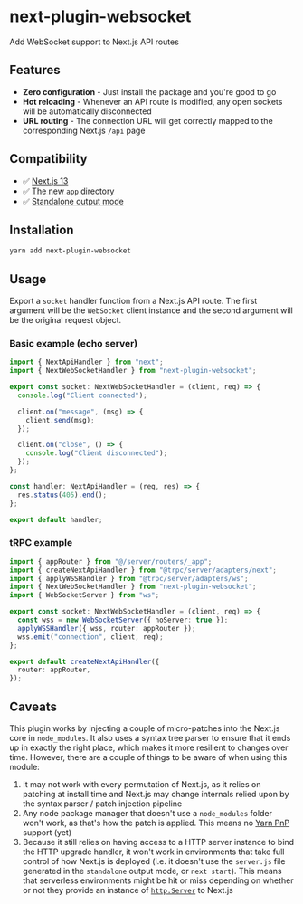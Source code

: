 # next-plugin-websocket

Add WebSocket support to Next.js API routes

## Features

- **Zero configuration** - Just install the package and you're good to go
- **Hot reloading** - Whenever an API route is modified, any open sockets will be automatically disconnected
- **URL routing** - The connection URL will get correctly mapped to the corresponding Next.js `/api` page

## Compatibility

- ✅ [Next.js 13](https://nextjs.org/blog/next-13)
- ✅ [The new `app` directory](https://beta.nextjs.org/docs/routing/fundamentals)
- ✅ [Standalone output mode](https://nextjs.org/docs/advanced-features/output-file-tracing)

## Installation

```sh
yarn add next-plugin-websocket
```

## Usage

Export a `socket` handler function from a Next.js API route. The first argument will be the `WebSocket` client instance and the second argument will be the original request object.

### Basic example (echo server)

```ts
import { NextApiHandler } from "next";
import { NextWebSocketHandler } from "next-plugin-websocket";

export const socket: NextWebSocketHandler = (client, req) => {
  console.log("Client connected");

  client.on("message", (msg) => {
    client.send(msg);
  });

  client.on("close", () => {
    console.log("Client disconnected");
  });
};

const handler: NextApiHandler = (req, res) => {
  res.status(405).end();
};

export default handler;
```

### tRPC example

```ts
import { appRouter } from "@/server/routers/_app";
import { createNextApiHandler } from "@trpc/server/adapters/next";
import { applyWSSHandler } from "@trpc/server/adapters/ws";
import { NextWebSocketHandler } from "next-plugin-websocket";
import { WebSocketServer } from "ws";

export const socket: NextWebSocketHandler = (client, req) => {
  const wss = new WebSocketServer({ noServer: true });
  applyWSSHandler({ wss, router: appRouter });
  wss.emit("connection", client, req);
};

export default createNextApiHandler({
  router: appRouter,
});
```

## Caveats

This plugin works by injecting a couple of micro-patches into the Next.js core in `node_modules`. It also uses a syntax tree parser to ensure that it ends up in exactly the right place, which makes it more resilient to changes over time. However, there are a couple of things to be aware of when using this module:

1. It may not work with every permutation of Next.js, as it relies on patching at install time and Next.js may change internals relied upon by the syntax parser / patch injection pipeline
2. Any node package manager that doesn't use a `node_modules` folder won't work, as that's how the patch is applied. This means no [Yarn PnP](https://yarnpkg.com/features/pnp) support (yet)
3. Because it still relies on having access to a HTTP server instance to bind the HTTP upgrade handler, it won't work in environments that take full control of how Next.js is deployed (i.e. it doesn't use the `server.js` file generated in the `standalone` output mode, or `next start`). This means that serverless environments might be hit or miss depending on whether or not they provide an instance of [`http.Server`](https://nodejs.org/api/http.html#class-httpserver) to Next.js
